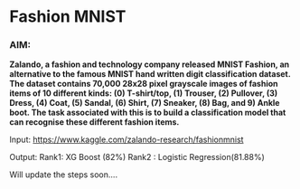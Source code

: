 # Fashion MNIST

### AIM:
**Zalando, a fashion and technology company released MNIST Fashion, an alternative to the famous MNIST hand written digit classification dataset. The dataset contains 70,000 28x28 pixel grayscale images of fashion items of 10 different kinds: (0) T-shirt/top, (1) Trouser, (2) Pullover, (3) Dress, (4) Coat, (5) Sandal, (6) Shirt, (7) Sneaker, (8) Bag, and 9) Ankle boot. The task associated with this is to build a classification model that can recognise these different fashion items.**

Input: https://www.kaggle.com/zalando-research/fashionmnist

Output:
Rank1: XG Boost (82%)
Rank2 : Logistic Regression(81.88%)

Will update the steps soon....
